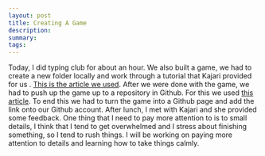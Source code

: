 ```yaml
---
layout: post
title: Creating A Game
description: 
summary: 
tags:
---
```

Today, I did typing club for about an hour. We also built a game, we had to create a new folder locally and work through a tutorial that Kajari provided for us . [This is the article we used](https://developer.mozilla.org/en-US/docs/Games/Tutorials/2D_Breakout_game_pure_JavaScript). 
After we were done with the game, we had to push up the game up to a repository in Github. For this we used [this article](https://docs.github.com/en/github/importing-your-projects-to-github/adding-an-existing-project-to-github-using-the-command-line). To end this we had to turn the game into a Github page and add the link onto our Github account.
After lunch, I met with Kajari and she provided some feedback. One thing that I need to pay more attention to is to small details, I think that I tend to get overwhelmed and I stress about finishing something, so I tend to rush things. I will be working on paying more attention to details and learning how to take things calmly.